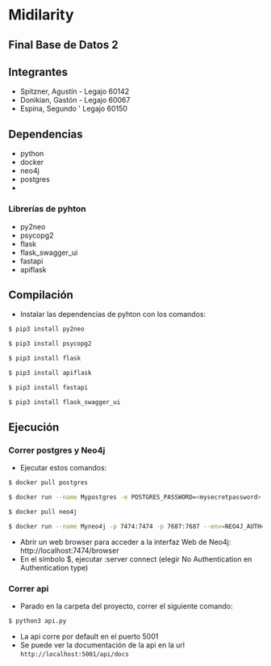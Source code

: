 # Midilarity
## Final Base de Datos 2
## Integrantes
- Spitzner, Agustín - Legajo 60142
- Donikian, Gastón - Legajo 60067
- Espina, Segundo ' Legajo 60150
## Dependencias
- python
- docker
- neo4j
- postgres
- 
### Librerías de pyhton
- py2neo
- psycopg2
- flask
- flask_swagger_ui
- fastapi
- apiflask
## Compilación
- Instalar las dependencias de pyhton con los comandos:

```bash
$ pip3 install py2neo
```
```bash
$ pip3 install psycopg2
```
```bash
$ pip3 install flask
```
```bash
$ pip3 install apiflask
```
```bash
$ pip3 install fastapi
```
```bash
$ pip3 install flask_swagger_ui
```

## Ejecución
### Correr postgres y Neo4j
- Ejecutar estos comandos:

```bash
$ docker pull postgres
```

```bash
$ docker run --name Mypostgres -e POSTGRES_PASSWORD=<mysecretpassword> -p 5432:5432 -d postgres
```

```bash
$ docker pull neo4j
```

```bash
$ docker run --name Myneo4j -p 7474:7474 -p 7687:7687 --env=NEO4J_AUTH=none -d neo4j
```
- Abrir un web browser para acceder a la interfaz Web de Neo4j: http://localhost:7474/browser
- En el símbolo $, ejecutar :server connect (elegir No Authentication en Authentication type)

### Correr api
- Parado en la carpeta del proyecto, correr el siguiente comando:
```bash
$ python3 api.py
```
- La api corre por default en el puerto 5001
- Se puede ver la documentación de la api en la url
`http://localhost:5001/api/docs`
